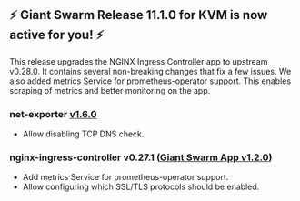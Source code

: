 ## :zap: Giant Swarm Release 11.1.0 for KVM is now active for you! :zap:

This release upgrades the NGINX Ingress Controller app to upstream v0.28.0. It contains several non-breaking changes that fix a few issues. We also added metrics Service for prometheus-operator support. This enables scraping of metrics and better monitoring on the app.

### net-exporter [v1.6.0](https://github.com/giantswarm/net-exporter/blob/master/CHANGELOG.md#160-2020-01-29)

- Allow disabling TCP DNS check.

### nginx-ingress-controller v0.27.1 ([Giant Swarm App v1.2.0](https://github.com/giantswarm/nginx-ingress-controller-app/blob/master/CHANGELOG.md#v120-2020-01-21))

- Add metrics Service for prometheus-operator support.
- Allow configuring which SSL/TLS protocols should be enabled.

